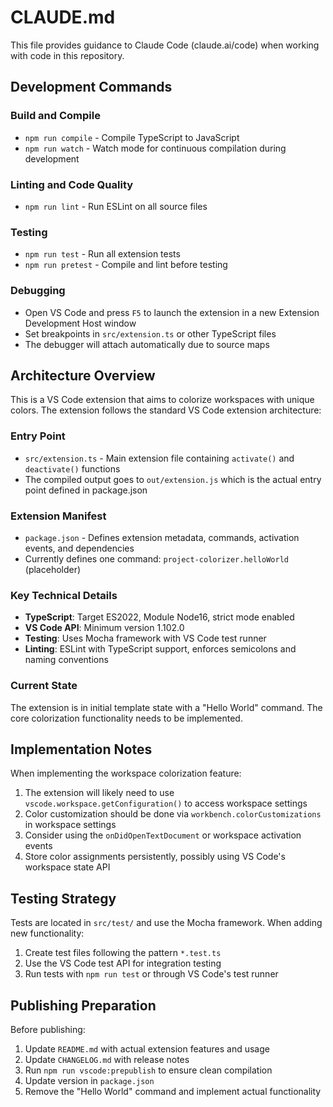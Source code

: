 # CLAUDE.md

This file provides guidance to Claude Code (claude.ai/code) when working with code in this repository.

## Development Commands

### Build and Compile
- `npm run compile` - Compile TypeScript to JavaScript
- `npm run watch` - Watch mode for continuous compilation during development

### Linting and Code Quality
- `npm run lint` - Run ESLint on all source files

### Testing
- `npm run test` - Run all extension tests
- `npm run pretest` - Compile and lint before testing

### Debugging
- Open VS Code and press `F5` to launch the extension in a new Extension Development Host window
- Set breakpoints in `src/extension.ts` or other TypeScript files
- The debugger will attach automatically due to source maps

## Architecture Overview

This is a VS Code extension that aims to colorize workspaces with unique colors. The extension follows the standard VS Code extension architecture:

### Entry Point
- `src/extension.ts` - Main extension file containing `activate()` and `deactivate()` functions
- The compiled output goes to `out/extension.js` which is the actual entry point defined in package.json

### Extension Manifest
- `package.json` - Defines extension metadata, commands, activation events, and dependencies
- Currently defines one command: `project-colorizer.helloWorld` (placeholder)

### Key Technical Details
- **TypeScript**: Target ES2022, Module Node16, strict mode enabled
- **VS Code API**: Minimum version 1.102.0
- **Testing**: Uses Mocha framework with VS Code test runner
- **Linting**: ESLint with TypeScript support, enforces semicolons and naming conventions

### Current State
The extension is in initial template state with a "Hello World" command. The core colorization functionality needs to be implemented.

## Implementation Notes

When implementing the workspace colorization feature:
1. The extension will likely need to use `vscode.workspace.getConfiguration()` to access workspace settings
2. Color customization should be done via `workbench.colorCustomizations` in workspace settings
3. Consider using the `onDidOpenTextDocument` or workspace activation events
4. Store color assignments persistently, possibly using VS Code's workspace state API

## Testing Strategy

Tests are located in `src/test/` and use the Mocha framework. When adding new functionality:
1. Create test files following the pattern `*.test.ts`
2. Use the VS Code test API for integration testing
3. Run tests with `npm run test` or through VS Code's test runner

## Publishing Preparation

Before publishing:
1. Update `README.md` with actual extension features and usage
2. Update `CHANGELOG.md` with release notes
3. Run `npm run vscode:prepublish` to ensure clean compilation
4. Update version in `package.json`
5. Remove the "Hello World" command and implement actual functionality